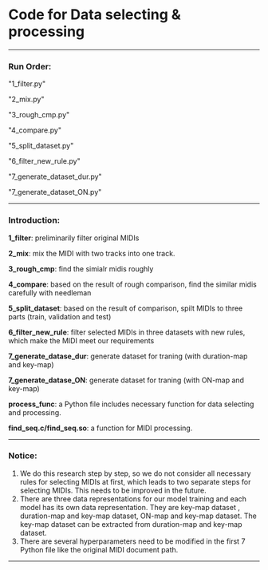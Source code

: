 # Code for Data selecting & processing

*********************************
### Run Order:

"1_filter.py"

"2_mix.py"

"3_rough_cmp.py"

"4_compare.py"

"5_split_dataset.py"

"6_filter_new_rule.py"

"7_generate_dataset_dur.py"

"7_generate_dataset_ON.py"

*********************************
### Introduction:

**1_filter**: preliminarily filter original MIDIs

**2_mix**: mix the MIDI with two tracks into one track.

**3_rough_cmp**: find the simialr midis roughly

**4_compare**: based on the result of rough comparison, find the similar midis carefully with needleman

**5_split_dataset**: based on the result of comparison, spilt MIDIs to three parts (train, validation and test)

**6_filter_new_rule**: filter selected MIDIs in three datasets with new rules, which make the MIDI meet our requirements

**7_generate_datase_dur**: generate dataset for traning (with duration-map and key-map)

**7_generate_datase_ON**: generate dataset for traning (with ON-map and key-map)

**process_func**: a Python file includes necessary function for data selecting and processing.

**find_seq.c/find_seq.so**: a function for MIDI processing.

*********************************
### Notice: 

1. We do this research step by step, so we do not consider all necessary rules for selecting MIDIs at first, which leads to two separate steps for selecting MIDIs. This needs to be improved in the future. 
2. There are three data representations for our model training and each model has its own data representation. They are key-map dataset , duration-map and key-map dataset, ON-map and key-map dataset. The key-map dataset can be extracted from duration-map and key-map dataset.
3. There are several hyperparameters need to be modified in the first 7 Python file like the original MIDI document path.



*********************************
